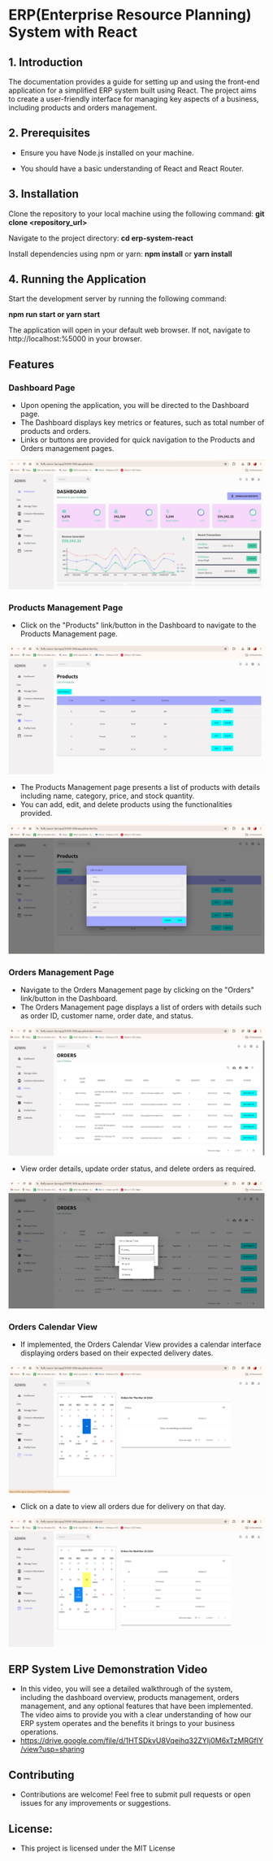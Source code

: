 # ERP(Enterprise Resource Planning) System with React

## 1. Introduction

The documentation provides a guide for setting up and using the front-end application for a simplified ERP system built using React. The project aims to create a user-friendly interface for managing key aspects of a business, including products and orders management.

## 2. Prerequisites

- Ensure you have Node.js installed on your machine.

- You should have a basic understanding of React and React Router.

## 3. Installation

Clone the repository to your local machine using the following command: **git clone <repository_url>**

Navigate to the project directory: **cd erp-system-react**

Install dependencies using npm or yarn: **npm install** or **yarn install**

## 4. Running the Application

Start the development server by running the following command: 

**npm run start or yarn start**

The application will open in your default web browser. If not, navigate to http://localhost:%5000 in your browser.



## Features

### Dashboard Page

- Upon opening the application, you will be directed to the Dashboard page.
- The Dashboard displays key metrics or features, such as total number of products and orders.
- Links or buttons are provided for quick navigation to the Products and Orders management pages.
  
![App Screenshot](https://github.com/PratyayRaj/Pratyay_ERP/blob/main/Screenshots/Screenshot%202024-03-13%20014914.png)

### Products Management Page

- Click on the "Products" link/button in the Dashboard to navigate to the Products Management page.
  
![App Screenshot](https://github.com/PratyayRaj/Pratyay_ERP/blob/main/Screenshots/Screenshot%202024-03-13%20020930.png)

- The Products Management page presents a list of products with details including name, category, price, and stock quantity.
- You can add, edit, and delete products using the functionalities provided.
  
![App Screenshot](https://github.com/PratyayRaj/Pratyay_ERP/blob/main/Screenshots/Screenshot%202024-03-13%20021006.png)

### Orders Management Page

- Navigate to the Orders Management page by clicking on the "Orders" link/button in the Dashboard.
- The Orders Management page displays a list of orders with details such as order ID, customer name, order date, and status.
  
![App Screenshot](https://github.com/PratyayRaj/Pratyay_ERP/blob/main/Screenshots/Screenshot%202024-03-14%20144333.png)

- View order details, update order status, and delete orders as required.
  
![App Screenshot](https://github.com/PratyayRaj/Pratyay_ERP/blob/main/Screenshots/Screenshot%202024-03-14%20144506.png)

### Orders Calendar View

- If implemented, the Orders Calendar View provides a calendar interface displaying orders based on their expected delivery dates.
  
![App Screenshot](https://github.com/PratyayRaj/Pratyay_ERP/blob/main/Screenshots/Screenshot%202024-03-14%20144633.png)

- Click on a date to view all orders due for delivery on that day.
  
![App Screenshot](https://github.com/PratyayRaj/Pratyay_ERP/blob/main/Screenshots/Screenshot%202024-03-14%20144646.png)

## ERP System Live Demonstration Video
- In this video, you will see a detailed walkthrough of the system, including the dashboard overview, products management, orders management, and any optional features that have been implemented. The video aims to provide you with a clear understanding of how our ERP system operates and the benefits it brings to your business operations.
- https://drive.google.com/file/d/1HTSDkvU8Vqeihq32ZYIj0M6xTzMRGfIY/view?usp=sharing

## Contributing
- Contributions are welcome! Feel free to submit pull requests or open issues for any improvements or suggestions.

## License:
- This project is licensed under the MIT License








